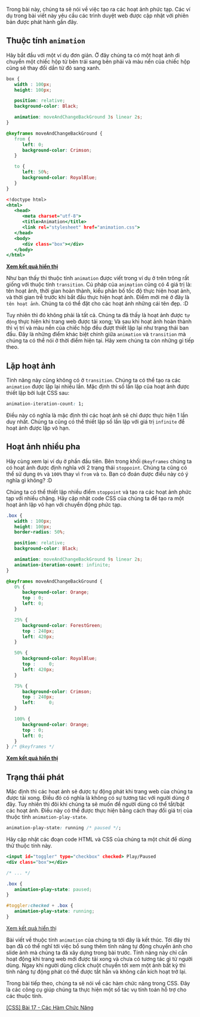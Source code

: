 Trong bài này, chúng ta sẽ nói về việc tạo ra các hoạt ảnh phức tạp. Các ví dụ trong bài viết này yêu cầu các trình duyệt web được cập nhật với phiên bản được phát hành gần đây.

## Thuộc tính `animation`

Hãy bắt đầu với một ví dụ đơn giản. Ở đây chúng ta có một hoạt ảnh di chuyển một chiếc hộp từ bên trái sang bên phải và màu nền của chiếc hộp cũng sẽ thay đổi dần từ đỏ sang xanh.

```animation.css
box {
   width : 100px;
   height: 100px;

   position: relative;
   background-color: Black;

   animation: moveAndChangeBackGround 3s linear 2s;
}

@keyframes moveAndChangeBackGround {
   from {
      left: 0;
      background-color: Crimson;
   }

   to {
      left: 50%;
      background-color: RoyalBlue;
   }
}
```

```animation.html
<!doctype html>
<html>
   <head>
      <meta charset="utf-8">
      <title>Animation</title>
      <link rel="stylesheet" href="animation.css">
   </head>
   <body>
      <div class="box"></div>
   </body>
</html>
```

[**Xem kết quả hiển thị**](https://codepen.io/semiarthanoi/full/ZEvGrjK)

Như bạn thấy thì thuộc tính `animation` được viết trong ví dụ ở trên trông rất giống với thuộc tính `transition`. Cú pháp của `animation` cũng có 4 giá trị là: tên hoạt ảnh, thời gian hoàn thành, kiểu phân bố tốc độ thực hiện hoạt ảnh, và thời gian trễ trước khi bắt đầu thực hiện hoạt ảnh. Điểm mới mẻ ở đây là `tên hoạt ảnh`. Chúng ta có thể đặt cho các hoạt ảnh những cái tên đẹp. :D

Tuy nhiên thì đó không phải là tất cả. Chúng ta đã thấy là hoạt ảnh được `tự động` thực hiện khi trang web được tải xong; Và sau khi hoạt ảnh hoàn thành thì vị trí và màu nền của chiếc hộp đều đượt thiết lập lại như trạng thái ban đầu. Đây là những điểm khác biệt chính giữa `animation` và `transition` mà chúng ta có thể nói ở thời điểm hiện tại. Hãy xem chúng ta còn những gi tiếp theo.

## Lặp hoạt ảnh

Tính năng này cũng không có ở `transition`. Chúng ta có thể tạo ra các `animation` được lặp lại nhiều lần. Mặc định thì số lần lặp của hoạt ảnh được thiết lập bởi luật CSS sau:

```css
animation-iteration-count: 1;
```

Điều này có nghĩa là mặc định thì các hoạt ảnh sẽ chỉ được thực hiện 1 lần duy nhất. Chúng ta cũng có thể thiết lập số lần lặp với giá trị `infinite` để hoạt ảnh được lặp vô hạn.

## Hoạt ảnh nhiều pha

Hãy cùng xem lại ví dụ ở phần đầu tiên. Bên trong khối `@keyframes` chúng ta có hoạt ảnh được định nghĩa với 2 trạng thái `stoppoint`. Chúng ta cũng có thể sử dụng `0%` và `100%` thay vì `from` và `to`. Bạn có đoán được điều này có ý nghĩa gì không? :D

Chúng ta có thể thiết lập nhiều điểm `stoppoint` và tạo ra các hoạt ảnh phức tạp với nhiều chặng. Hãy cập nhật code CSS của chúng ta để tạo ra một hoạt ảnh lặp vô hạn với chuyển động phức tạp.

```animation.css
.box {
   width : 100px;
   height: 100px;
   border-radius: 50%;

   position: relative;
   background-color: Black;

   animation: moveAndChangeBackGround 9s linear 2s;
   animation-iteration-count: infinite;
}

@keyframes moveAndChangeBackGround {
   0% {
      background-color: Orange;
      top : 0;
      left: 0;
   }

   25% {
      background-color: ForestGreen;
      top : 240px;
      left: 420px;
   }

   50% {
      background-color: RoyalBlue;
      top :     0;
      left: 420px;
   }

   75% {
      background-color: Crimson;
      top : 240px;
      left:     0;
   }

   100% {
      background-color: Orange;
      top : 0;
      left: 0;
   }
} /* @keyframes */
```

[**Xem kết quả hiển thị**](https://codepen.io/semiarthanoi/full/XWVbEzx)

## Trạng thái phát

Mặc định thì các hoạt ảnh sẽ được tự động phát khi trang web của chúng ta được tải xong. Điều đó có nghĩa là không có sự tương tác với người dùng ở đây. Tuy nhiên thì đôi khi chúng ta sẽ muốn để người dùng có thể tắt/bật các hoạt ảnh. Điều này có thể được thực hiện bằng cách thay đổi giá trị của thuộc tính `animation-play-state`.

```css
animation-play-state: running /* paused */;
```

Hãy cập nhật các đoạn code HTML và CSS của chúng ta một chút để dùng thử thuộc tính này.

```animation.html
<input id="toggler" type="checkbox" checked> Play/Paused
<div class="box"></div>
```

```animation.css
/* ... */

.box {
   animation-play-state: paused;
}

#toggler:checked + .box {
   animation-play-state: running;
}
```

[Xem kết quả hiển thị](https://codepen.io/semiarthanoi/full/rNpVdER)

Bài viết về thuộc tính `animation` của chúng ta tới đây là kết thúc. Tới đây thì bạn đã có thể nghĩ tới việc bổ sung thêm tính năng tự động chuyển ảnh cho slide ảnh mà chúng ta đã xây dựng trong bài trước. Tính năng này chỉ cần hoạt động khi trang web mới được tải xong và chưa có tương tác gì từ người dùng. Ngay khi người dùng click chuột chuyển tới xem một ảnh bất kỳ thì tính năng tự động phát có thể được tắt hẳn và không cần kích hoạt trở lại.

Trong bài tiếp theo, chúng ta sẽ nói về các hàm chức năng trong CSS. Đây là các công cụ giúp chúng ta thực hiện một số tác vụ tính toán hỗ trợ cho các thuộc tính.

[[CSS] Bài 17 - Các Hàm Chức Năng](https://viblo.asia/p/Eb85oABmZ2G)